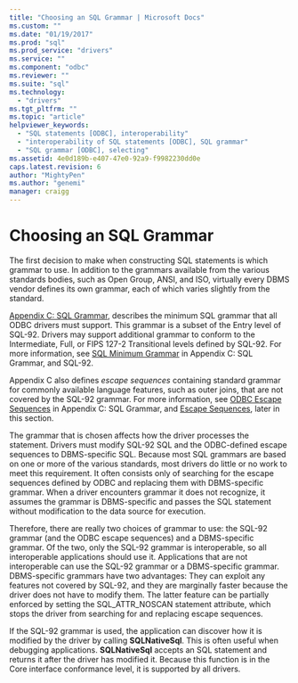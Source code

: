 ```yaml
---
title: "Choosing an SQL Grammar | Microsoft Docs"
ms.custom: ""
ms.date: "01/19/2017"
ms.prod: "sql"
ms.prod_service: "drivers"
ms.service: ""
ms.component: "odbc"
ms.reviewer: ""
ms.suite: "sql"
ms.technology: 
  - "drivers"
ms.tgt_pltfrm: ""
ms.topic: "article"
helpviewer_keywords: 
  - "SQL statements [ODBC], interoperability"
  - "interoperability of SQL statements [ODBC], SQL grammar"
  - "SQL grammar [ODBC], selecting"
ms.assetid: 4e0d189b-e407-47e0-92a9-f9982230dd0e
caps.latest.revision: 6
author: "MightyPen"
ms.author: "genemi"
manager: craigg
---
```

# Choosing an SQL Grammar
The first decision to make when constructing SQL statements is which grammar to use. In addition to the grammars available from the various standards bodies, such as Open Group, ANSI, and ISO, virtually every DBMS vendor defines its own grammar, each of which varies slightly from the standard.  
  
 [Appendix C: SQL Grammar](../../../odbc/reference/appendixes/appendix-c-sql-grammar.md), describes the minimum SQL grammar that all ODBC drivers must support. This grammar is a subset of the Entry level of SQL-92. Drivers may support additional grammar to conform to the Intermediate, Full, or FIPS 127-2 Transitional levels defined by SQL-92. For more information, see [SQL Minimum Grammar](../../../odbc/reference/appendixes/sql-minimum-grammar.md) in Appendix C: SQL Grammar, and SQL-92.  
  
 Appendix C also defines *escape sequences* containing standard grammar for commonly available language features, such as outer joins, that are not covered by the SQL-92 grammar. For more information, see [ODBC Escape Sequences](../../../odbc/reference/appendixes/odbc-escape-sequences.md) in Appendix C: SQL Grammar, and [Escape Sequences](../../../odbc/reference/develop-app/escape-sequences.md), later in this section.  
  
 The grammar that is chosen affects how the driver processes the statement. Drivers must modify SQL-92 SQL and the ODBC-defined escape sequences to DBMS-specific SQL. Because most SQL grammars are based on one or more of the various standards, most drivers do little or no work to meet this requirement. It often consists only of searching for the escape sequences defined by ODBC and replacing them with DBMS-specific grammar. When a driver encounters grammar it does not recognize, it assumes the grammar is DBMS-specific and passes the SQL statement without modification to the data source for execution.  
  
 Therefore, there are really two choices of grammar to use: the SQL-92 grammar (and the ODBC escape sequences) and a DBMS-specific grammar. Of the two, only the SQL-92 grammar is interoperable, so all interoperable applications should use it. Applications that are not interoperable can use the SQL-92 grammar or a DBMS-specific grammar. DBMS-specific grammars have two advantages: They can exploit any features not covered by SQL-92, and they are marginally faster because the driver does not have to modify them. The latter feature can be partially enforced by setting the SQL_ATTR_NOSCAN statement attribute, which stops the driver from searching for and replacing escape sequences.  
  
 If the SQL-92 grammar is used, the application can discover how it is modified by the driver by calling **SQLNativeSql**. This is often useful when debugging applications. **SQLNativeSql** accepts an SQL statement and returns it after the driver has modified it. Because this function is in the Core interface conformance level, it is supported by all drivers.
